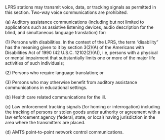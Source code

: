 LPRS stations may transmit voice, data, or tracking signals as permitted in this section. Two-way voice communications are prohibited.

(a) Auditory assistance communications (including but not limited to applications such as assistive listening devices, audio description for the blind, and simultaneous language translation) for:

(1) Persons with disabilities. In the context of the LPRS, the term “disability” has the meaning given to it by section 3(2)(A) of the Americans with Disabilities Act of 1990 (42 U.S.C. 12102(2)(A)), i.e, persons with a physical or mental impairment that substantially limits one or more of the major life activities of such individuals;
                                    

(2) Persons who require language translation; or

(3) Persons who may otherwise benefit from auditory assistance communications in educational settings.

(b) Health care related communications for the ill.

(c) Law enforcement tracking signals (for homing or interrogation) including the tracking of persons or stolen goods under authority or agreement with a law enforcement agency (federal, state, or local) having jurisdiction in the area where the transmitters are placed.

(d) AMTS point-to-point network control communications.

